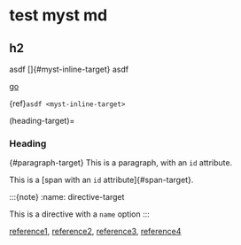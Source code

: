 # test myst md

## h2
asdf []{#myst-inline-target} asdf

[go](#myst-inline-target)

{ref}`asdf <myst-inline-target>`

(heading-target)=
### Heading

{#paragraph-target}
This is a paragraph, with an `id` attribute.

This is a [span with an `id` attribute]{#span-target}.

:::{note}
:name: directive-target

This is a directive with a `name` option
:::

[reference1](#heading-target), [reference2](#paragraph-target),
[reference3](#span-target), [reference4](#directive-target)